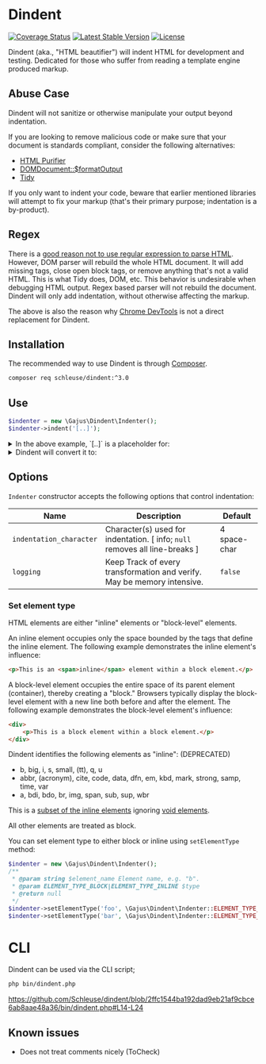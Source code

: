 # Dindent

[![Coverage Status](https://coveralls.io/repos/Schleuse/dindent/badge.png?branch=master)](https://coveralls.io/r/Schleuse/dindent?branch=master)
[![Latest Stable Version](https://poser.pugx.org/Schleuse/dindent/version.png)](https://packagist.org/packages/Schleuse/dindent)
[![License](https://poser.pugx.org/Schleuse/dindent/license.png)](https://packagist.org/packages/Schleuse/dindent)

Dindent (aka., "HTML beautifier") will indent HTML for development and testing. Dedicated for those who suffer from reading a template engine produced markup.

## Abuse Case

Dindent will not sanitize or otherwise manipulate your output beyond indentation.

If you are looking to remove malicious code or make sure that your document is standards compliant, consider the following alternatives:

* [HTML Purifier](https://github.com/Exercise/HTMLPurifierBundle)
* [DOMDocument::$formatOutput](http://www.php.net/manual/en/class.domdocument.php)
* [Tidy](http://www.php.net/manual/en/book.tidy.php)

If you only want to indent your code, beware that earlier mentioned libraries will attempt to fix your markup (that's their primary purpose; indentation is a by-product).

## Regex

There is a [good reason not to use regular expression to parse HTML](http://stackoverflow.com/questions/1732348/regex-match-open-tags-except-xhtml-self-contained-tags/1732454#1732454). However, DOM parser will rebuild the whole HTML document. It will add missing tags, close open block tags, or remove anything that's not a valid HTML. This is what Tidy does, DOM, etc. This behavior is undesirable when debugging HTML output. Regex based parser will not rebuild the document. Dindent will only add indentation, without otherwise affecting the markup.

The above is also the reason why [Chrome DevTools](https://developers.google.com/chrome-developer-tools/) is not a direct replacement for Dindent.

## Installation

The recommended way to use Dindent is through [Composer](https://getcomposer.org).

```sh
composer req schleuse/dindent:^3.0
```

## Use

```php
$indenter = new \Gajus\Dindent\Indenter();
$indenter->indent('[..]');
```

<details><summary>In the above example, `[..]` is a placeholder for:</summary>

```html
<!DOCTYPE html>
<html>
<head></head>
<body>
<script>console.log('te> <st')</script>
    <script>
    function test () {
        test; <!-- <a> -->
    }
    </script>
    <div>
    <script src="//ajax.googleapis.com/ajax/libs/jquery/1.7.1/jquery.min.js"></script>
    <div><table border="1" style="background-color: red;"><tr><td>A cell    test!</td>
<td colspan="2" rowspan="2"><table border="1" style="background-color: green;"><tr> <td>Cell</td><td colspan="2" rowspan="2"></td></tr><tr>
        <td><input><input><input></td></tr><tr><td>Cell</td><td>Cell</td><td>Ce
            ll</td></tr></table></td></tr><tr><td>Test <span>Ce       ll</span></td><td>Test <span>Ce ll</span> </td><td>Test <span>Ce </span> ll</td></tr><tr><td>Cell</td><td>Cell</td><td>Cell</td></tr></table></div></div>
    <area>xx</area><xyz/><wbr><hr><hr/>
</body>
</html>
```
</details>
<details><summary>Dindent will convert it to:</summary>

```html
<!DOCTYPE html>
<html>
    <head></head>
    <body>
        <script>console.log('te> <st')</script>
        <script>
    function test () {
        test; <!-- <a> -->
    }
        </script>
        <div>
            <script src="//ajax.googleapis.com/ajax/libs/jquery/1.7.1/jquery.min.js"></script>
            <div>
                <table border="1" style="background-color: red;">
                    <tr>
                        <td>A cell test!</td>
                        <td colspan="2" rowspan="2">
                            <table border="1" style="background-color: green;">
                                <tr>
                                    <td>Cell</td>
                                    <td colspan="2" rowspan="2"></td>
                                </tr>
                                <tr>
                                    <td>
                                        <input>
                                        <input>
                                        <input>
                                    </td>
                                </tr>
                                <tr>
                                    <td>Cell</td>
                                    <td>Cell</td>
                                    <td>Ce ll</td>
                                </tr>
                            </table>
                        </td>
                    </tr>
                    <tr>
                        <td>Test <span>Ce ll</span></td>
                        <td>Test <span>Ce ll</span></td>
                        <td>Test <span>Ce</span> ll</td>
                    </tr>
                    <tr>
                        <td>Cell</td>
                        <td>Cell</td>
                        <td>Cell</td>
                    </tr>
                </table>
            </div>
        </div>
        <area>xx</area>
        <xyz/>
        <wbr>
        <hr>
        <hr/>
    </body>
</html>
```
</details>

## Options

`Indenter` constructor accepts the following options that control indentation:

|Name|Description|Default|
|---|---|---|
|`indentation_character`|Character(s) used for indentation. [ info; `null` removes all line-breaks ]|4 space-char|
|`logging`|Keep Track of every transformation and verify. May be memory intensive.|`false`|

### Set element type

HTML elements are either "inline" elements or "block-level" elements.

An inline element occupies only the space bounded by the tags that define the inline element. The following example demonstrates the inline element's influence:

```html
<p>This is an <span>inline</span> element within a block element.</p>
```

A block-level element occupies the entire space of its parent element (container), thereby creating a "block." Browsers typically display the block-level element with a new line both before and after the element. The following example demonstrates the block-level element's influence:

```html
<div>
    <p>This is a block element within a block element.</p>
</div>
```

Dindent identifies the following elements as "inline": (DEPRECATED)

* b, big, i, s, small, (tt), q, u
* abbr, (acronym), cite, code, data, dfn, em, kbd, mark, strong, samp, time, var
* a, bdi, bdo, br, img, span, sub, sup, wbr

This is a [subset of the inline elements](https://developer.mozilla.org/en-US/docs/Web/HTML/Element#inline_text_semantics) ignoring [void elements](https://developer.mozilla.org/en-US/docs/Glossary/Void_element).

All other elements are treated as block.

You can set element type to either block or inline using `setElementType` method:

```php
$indenter = new \Gajus\Dindent\Indenter();
/**
 * @param string $element_name Element name, e.g. "b".
 * @param ELEMENT_TYPE_BLOCK|ELEMENT_TYPE_INLINE $type
 * @return null
 */
$indenter->setElementType('foo', \Gajus\Dindent\Indenter::ELEMENT_TYPE_BLOCK);
$indenter->setElementType('bar', \Gajus\Dindent\Indenter::ELEMENT_TYPE_INLINE);
```

# CLI

Dindent can be used via the CLI script;

```sh
php bin/dindent.php
```

https://github.com/Schleuse/dindent/blob/2ffc1544ba192dad9eb21af9cbce6ab8aae48a36/bin/dindent.php#L14-L24

## Known issues

* Does not treat comments nicely (ToCheck)
